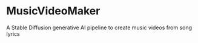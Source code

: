# MusicVideoMaker
 A Stable Diffusion generative AI pipeline to create music videos from song lyrics
